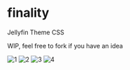 # finality
Jellyfin Theme CSS

WIP, feel free to fork if you have an idea


![1](https://i.imgur.com/Djn2zgO.png)
![2](https://i.imgur.com/glhKX0U.gif)
![3](https://i.imgur.com/QxqW3iN.gif)
![4](https://i.imgur.com/sYerdJM.gif)
